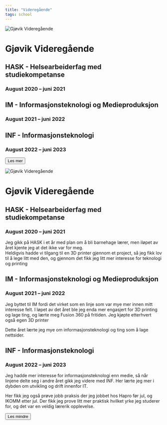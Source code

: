 ```yaml
---
title: "Videregående"
tags: school
---
```


![Gjøvik Videregående](/assets/images/School/GjovikVideregående.jpg)

# Gjøvik Videregående

<div class="spacer"></div>

## HASK - Helsearbeiderfag med studiekompetanse

### August 2020 – juni 2021

<div class="spacer"></div>

## IM - Informasjonsteknologi og Medieproduksjon

### August 2021 – juni 2022

<div class="spacer"></div>

## INF - Informasjonsteknologi

### August 2022 – juni 2023


<div class="spacer"></div>

<button class="expand-button styled">Les mer</button>

<div class="split">

![Gjøvik Videregående](/assets/images/School/GjovikVideregående.jpg)

# Gjøvik Videregående

<div class="spacer"></div>

## HASK - Helsearbeiderfag med studiekompetanse

### August 2020 – juni 2021

Jeg gikk på HASK i et år med plan om å bli barnehage lærer, men iløpet av året kjente jeg at det ikke var for meg.  
Heldigvis hadde vi tilgang til en 3D printer gjennom et project, så jeg fikk lov til å lege litt med den, og gjennom det fikk jeg litt mer interesse for teknologi og printing

<div class="spacer"></div>

## IM - Informasjonsteknologi og Medieproduksjon

### August 2021 – juni 2022

Jeg byttet til IM fordi det virket som en linje som var mye mer innen mitt interesse felt. I løpet av det året ble jeg enda mer engasjert for 3D printing og lage ting, og lærte meg Fusion 360 på fritiden. Jeg kjøpte etterhvert også egen 3D printer

Dette året lærte jeg mye om informasjonsteknologi og ting som å lage nettsider.

<div class="spacer"></div>

## INF - Informasjonsteknologi

### August 2022 – juni 2023

Jeg hadde mer interesse for informasjonsteknologi enn medie, så når linjene delte seg i andre året gikk jeg videre med INF. Her lærte jeg mer i dybden om utvikling og drift innenfor IT.

Her fikk jeg også prøve jobb praksis der jeg jobbet hos Hapro før jul, og IKOMM etter jul. Der fikk jeg prove litt mer praktisk hvilket yrke jeg studerer for, og det var en veldig lærerik opplevelse.


<div class="spacer"></div>

<button class="expand-button styled">Les mindre</button>